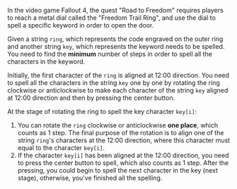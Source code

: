 In the video game Fallout 4, the quest "Road to Freedom" requires players to reach a metal dial called the "Freedom Trail Ring", and use the dial to spell a specific keyword in order to open the door.

Given a string `ring`, which represents the code engraved on the outer ring and another string `key`, which represents the keyword needs to be spelled. You need to find the **minimum** number of steps in order to spell all the characters in the keyword.

Initially, the first character of the `ring` is aligned at 12:00 direction. You need to spell all the characters in the string `key` one by one by rotating the ring clockwise or anticlockwise to make each character of the string `key` aligned at 12:00 direction and then by pressing the center button.

At the stage of rotating the ring to spell the key character `key[i]`:

1. You can rotate the `ring` clockwise or anticlockwise **one place**, which counts as 1 step. The final purpose of the rotation is to align one of the string `ring`'s characters at the 12:00 direction, where this character must equal to the character `key[i]`.
2. If the character `key[i]` has been aligned at the 12:00 direction, you need to press the center button to spell, which also counts as 1 step. After the pressing, you could begin to spell the next character in the key (next stage), otherwise, you've finished all the spelling.